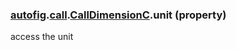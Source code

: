 ### [autofig](autofig.md).[call](autofig.call.md).[CallDimensionC](autofig.call.CallDimensionC.md).unit (property)




access the unit

